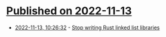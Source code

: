 # [Published on 2022-11-13](index.md)

* [2022-11-13, 10:26:32](https://lobste.rs/s/tcayeq/stop_writing_rust_linked_list_libraries) - [Stop writing Rust linked list libraries](https://diziet.dreamwidth.org/13476.html)
